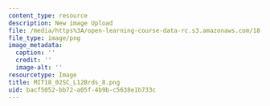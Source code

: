 ```yaml
---
content_type: resource
description: New image Upload
file: /media/https%3A/open-learning-course-data-rc.s3.amazonaws.com/18-02sc-multivariable-calculus-fall-2010/bacf5052bb72a05f4b9bc5638e1b733c_MIT18_02SC_L12Brds_8.png
file_type: image/png
image_metadata:
  caption: ''
  credit: ''
  image-alt: ''
resourcetype: Image
title: MIT18_02SC_L12Brds_8.png
uid: bacf5052-bb72-a05f-4b9b-c5638e1b733c
---
```

